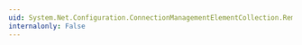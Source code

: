 ```yaml
---
uid: System.Net.Configuration.ConnectionManagementElementCollection.RemoveAt(System.Int32)
internalonly: False
---
```

